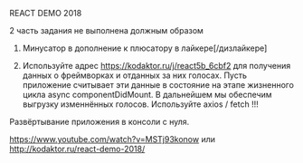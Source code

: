 REACT DEMO 2018

2 часть задания не выполнена должным образом

1. Минусатор в дополнение к плюсатору в лайкере[/дизлайкере]

2. Используйте адрес https://kodaktor.ru/j/react5b_6cbf2 для получения данных о фреймворках и отданных за них голосах. Пусть приложение считывает эти данные в состояние на этапе жизненного цикла async componentDidMount. В дальнейшем мы обеспечим выгрузку изменнённых голосов.
Используйте axios / fetch !!!




Развёртывание приложения в консоли с нуля.

https://www.youtube.com/watch?v=MSTj93konow или http://kodaktor.ru/react-demo-2018/ 

